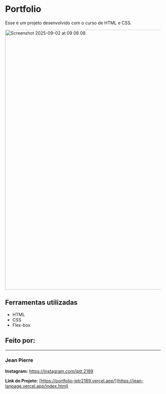 # Portfolio
Esse é um projeto desenvolvido com o curso de HTML e CSS.

<img width="1491" height="840" alt="Screenshot 2025-09-02 at 09 08 08" src="https://github.com/user-attachments/assets/cbaf6201-693b-464c-a90b-836253265bd9" />


## Ferramentas utilizadas
* HTML
* CSS
* Flex-box

## Feito por:
------------------------------------------------------------------------------------------------------------------
### Jean Pierre

**Instagram:** https://instagram.com/jptr.2189

**Link do Projeto:** [https://portfolio-jptr2189.vercel.app/](https://jean-lanpage.vercel.app/index.html)
